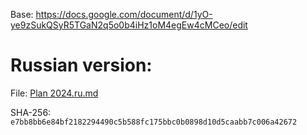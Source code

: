 Base: https://docs.google.com/document/d/1yO-ye9zSukQSyR5TGaN2q5o0b4iHz1oM4egEw4cMCeo/edit

Russian version:
================

File: [Plan 2024.ru.md](Plan%202024.ru.md)

SHA-256: `e7bb8bb6e84bf2182294490c5b588fc175bbc0b0898d10d5caabb7c006a42672`
